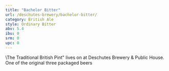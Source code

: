 ```yaml
---
title: "Bachelor Bitter"
url: /deschutes-brewery/bachelor-bitter/
category: British Ale
style: Ordinary Bitter
abv: 5.4
ibu: 0
srm: 0
upc: 0
---
```

\The Traditional British Pint\" lives on at Deschutes Brewery & Public House.  One of the original three packaged beers
